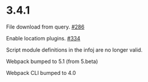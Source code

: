# 3.4.1

File download from query. [#286](https://github.com/GEOLYTIX/xyz/issues/286)

Enable locatiom plugins. [#334](https://github.com/GEOLYTIX/xyz/issues/334)

Script module definitions in the infoj are no longer valid.

Webpack bumped to 5.1 (from 5.beta)

Webpack CLI bumped to 4.0